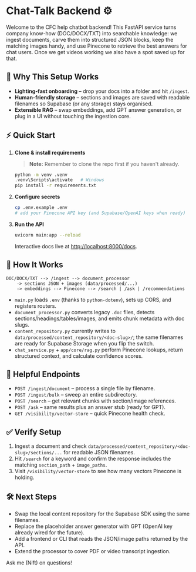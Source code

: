 # Chat-Talk Backend ⚙️

Welcome to the CFC help chatbot backend! This FastAPI service turns company know-how (DOC/DOCX/TXT) into searchable knowledge: we ingest documents, carve them into structured JSON blocks, keep the matching images handy, and use Pinecone to retrieve the best answers for chat users. Once we get videos working we also have a spot saved up for that.

## 🚀 Why This Setup Works
- **Lighting-fast onboarding** – drop your docs into a folder and hit `/ingest`.
- **Human-friendly storage** – sections and images are saved with readable filenames so Supabase (or any storage) stays organised.
- **Extensible RAG** – swap embeddings, add GPT answer generation, or plug in a UI without touching the ingestion core.

## ⚡ Quick Start
1. **Clone & install requirements**
   > **Note:** Remember to clone the repo first if you haven't already.
   ```bash
   python -m venv .venv
   .venv\Scripts\activate   # Windows
   pip install -r requirements.txt
   ```
2. **Configure secrets**
   ```bash
   cp .env.example .env
   # add your Pinecone API key (and Supabase/OpenAI keys when ready)
   ```
3. **Run the API**
   ```bash
   uvicorn main:app --reload
   ```
   Interactive docs live at [http://localhost:8000/docs](http://localhost:8000/docs).

## 🧠 How It Works
```
DOC/DOCX/TXT --> /ingest --> document_processor
    -> sections JSON + images (data/processed/...)
    -> embeddings --> Pinecone --> /search | /ask | /recommendations
```
- `main.py` loads `.env` (thanks to `python-dotenv`), sets up CORS, and registers routers.
- `document_processor.py` converts legacy `.doc` files, detects sections/headings/tables/images, and emits chunk metadata with doc slugs.
- `content_repository.py` currently writes to `data/processed/content_repository/<doc-slug>/`; the same filenames are ready for Supabase Storage when you flip the switch.
- `chat_service.py` + `app/core/rag.py` perform Pinecone lookups, return structured context, and calculate confidence scores.

## 🔗 Helpful Endpoints
- `POST /ingest/document` – process a single file by filename.
- `POST /ingest/bulk` – sweep an entire subdirectory.
- `POST /search` – get relevant chunks with section/image references.
- `POST /ask` – same results plus an answer stub (ready for GPT).
- `GET /visibility/vector-store` – quick Pinecone health check.

## ✅ Verify Setup
1. Ingest a document and check `data/processed/content_repository/<doc-slug>/sections/...` for readable JSON filenames.
2. Hit `/search` for a keyword and confirm the response includes the matching `section_path` + `image_paths`.
3. Visit `/visibility/vector-store` to see how many vectors Pinecone is holding.

## 🛠️ Next Steps
- Swap the local content repository for the Supabase SDK using the same filenames.
- Replace the placeholder answer generator with GPT (OpenAI key already wired for the future).
- Add a frontend or CLI that reads the JSON/image paths returned by the API.
- Extend the processor to cover PDF or video transcript ingestion.

Ask me (Nift) on questions!
